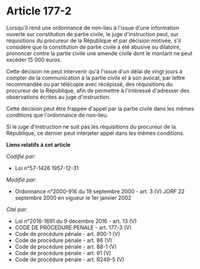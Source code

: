 # Article 177-2

Lorsqu'il rend une ordonnance de non-lieu à l'issue d'une information ouverte sur constitution de partie civile, le juge
d'instruction peut, sur réquisitions du procureur de la République et par décision motivée, s'il considère que la
constitution de partie civile a été abusive ou dilatoire, prononcer contre la partie civile une amende civile dont le montant
ne peut excéder 15 000 euros.

Cette décision ne peut intervenir qu'à l'issue d'un délai de vingt jours à compter de la communication à la partie civile et
à son avocat, par lettre recommandée ou par télécopie avec récépissé, des réquisitions du procureur de la République, afin de
permettre à l'intéressé d'adresser des observations écrites au juge d'instruction.

Cette décision peut être frappée d'appel par la partie civile dans les mêmes conditions que l'ordonnance de non-lieu.

Si le juge d'instruction ne suit pas les réquisitions du procureur de la République, ce dernier peut interjeter appel dans
les mêmes conditions.

**Liens relatifs à cet article**

_Codifié par_:

  - Loi n°57-1426 1957-12-31

_Modifié par_:

  - Ordonnance n°2000-916 du 19 septembre 2000 - art. 3 (V) JORF 22 septembre 2000 en vigueur le 1er janvier 2002

_Cité par_:

  - Loi n°2016-1691 du 9 décembre 2016 - art. 13 (V)
  - CODE DE PROCEDURE PENALE - art. 177-3 (V)
  - Code de procédure pénale - art. 800-1 (V)
  - Code de procédure pénale - art. 86 (V)
  - Code de procédure pénale - art. 88-1 (V)
  - Code de procédure pénale - art. 91 (V)
  - Code de procédure pénale - art. R249-5 (V)
